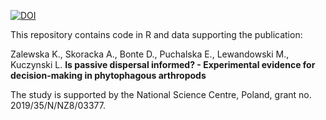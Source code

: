 
[![DOI](https://zenodo.org/badge/1040602097.svg)](https://doi.org/10.5281/zenodo.16910509)

This repository contains code in R and data supporting the publication:

Zalewska K., Skoracka A., Bonte D., Puchalska E., Lewandowski M., Kuczynski L. **Is passive dispersal informed? - Experimental evidence for decision-making in phytophagous arthropods**

The study is supported by the National Science Centre, Poland, grant no. 2019/35/N/NZ8/03377.
